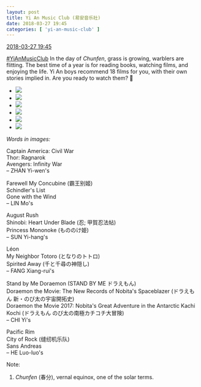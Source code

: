 ```yaml
---
layout: post
title: Yi An Music Club (易安音乐社)
date: 2018-03-27 19:45
categories: [ 'yi-an-music-club' ]
---
```


<div class="weibo-info">
  <a href="https://weibo.com/6094546964/G9llIhvxC">2018-03-27 19:45</a>
</div>

[#YiAnMusicClub](https://weibo.com/p/100808beae2e3e05b17b64f63ebedca39f19b2/super_index) In the day of *Chunfen*, grass is growing, warblers are flitting. The best time of a year is for reading books, watching films, and enjoying the life. Yi An boys recommend 18 films for you, with their own stories implied in. Are you ready to watch them? :grimacing:

<!-- more -->

<ul class="weibo-pic-list-2">
  <li class="weibo-pic">
    <a href="//wx2.sinaimg.cn/mw690/006Es64Aly1fprm4vgjlsj30zk0k0dgt.jpg"><img src="//wx2.sinaimg.cn/thumb150/006Es64Aly1fprm4vgjlsj30zk0k0dgt.jpg"/></a>
  </li>
  <li class="weibo-pic">
    <a href="//wx4.sinaimg.cn/mw690/006Es64Aly1fprm4vnpvxj30zk0k0q3x.jpg"><img src="//wx4.sinaimg.cn/thumb150/006Es64Aly1fprm4vnpvxj30zk0k0q3x.jpg"/></a>
  </li>
  <li class="weibo-pic">
    <a href="//wx1.sinaimg.cn/mw690/006Es64Aly1fprm4vy3hfj30zk0k0dgt.jpg"><img src="//wx1.sinaimg.cn/thumb150/006Es64Aly1fprm4vy3hfj30zk0k0dgt.jpg"/></a>
  </li>
  <li class="weibo-pic">
    <a href="//wx3.sinaimg.cn/mw690/006Es64Aly1fprm4w6628j30zk0k00tp.jpg"><img src="//wx3.sinaimg.cn/thumb150/006Es64Aly1fprm4w6628j30zk0k00tp.jpg"/></a>
  </li>
  <li class="weibo-pic">
    <a href="//wx3.sinaimg.cn/mw690/006Es64Aly1fprm4wnw2vj30zk0k0wfs.jpg"><img src="//wx3.sinaimg.cn/thumb150/006Es64Aly1fprm4wnw2vj30zk0k0wfs.jpg"/></a>
  </li>
  <li class="weibo-pic">
    <a href="//wx4.sinaimg.cn/mw690/006Es64Aly1fprm4wx6v9j30zk0k0q3x.jpg"><img src="//wx4.sinaimg.cn/thumb150/006Es64Aly1fprm4wx6v9j30zk0k0q3x.jpg"/></a>
  </li>
</ul>

*Words in images:*

Captain America: Civil War  
Thor: Ragnarok  
Avengers: Infinity War  
– ZHAN Yi-wen's

Farewell My Concubine (霸王别姬)  
Schindler's List  
Gone with the Wind  
– LIN Mo's

August Rush  
Shinobi: Heart Under Blade (忍; 甲賀忍法帖)  
Princess Mononoke (もののけ姫)  
– SUN Yi-hang's

Léon  
My Neighbor Totoro (となりのトトロ)  
Spirited Away (千と千尋の神隠し)  
– FANG Xiang-rui's

Stand by Me Doraemon (STAND BY ME ドラえもん)  
Doraemon the Movie: The New Records of Nobita's Spaceblazer (ドラえもん 新・のび太の宇宙開拓史)  
Doraemon the Movie 2017: Nobita's Great Adventure in the Antarctic Kachi Kochi (ドラえもん のび太の南極カチコチ大冒険)  
– CHI Yi's

Pacific Rim  
City of Rock (缝纫机乐队)  
Sans Andreas  
– HE Luo-luo's

Note:
1. *Chunfen* (春分), vernal equinox, one of the solar terms.
